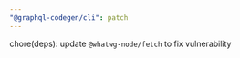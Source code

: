 ```yaml
---
"@graphql-codegen/cli": patch
---
```


chore(deps): update `@whatwg-node/fetch` to fix vulnerability
